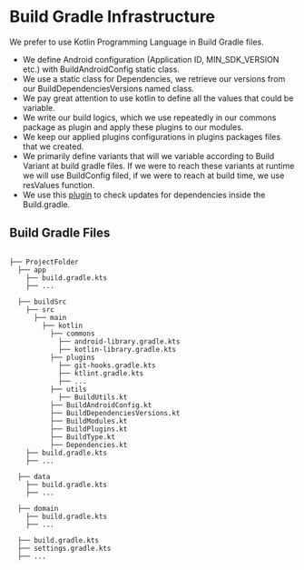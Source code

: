 # Build Gradle Infrastructure
We prefer to use Kotlin Programming Language in Build Gradle files.
- We define Android configuration (Application ID, MIN_SDK_VERSION etc.) with BuildAndroidConfig static class.
- We use a static class for Dependencies, we retrieve our versions from our BuildDependenciesVersions named class.
- We pay great attention to use kotlin to define all the values that could be variable.
- We write our build logics, which we use repeatedly in our commons package as plugin and apply these plugins to our modules.
- We keep our applied plugins configurations in plugins packages files that we created.
- We primarily define variants that will we variable according to Build Variant at build gradle files. If we were to reach these variants at runtime we will use BuildConfig filed, if we were to reach at build time, we use resValues function.
- We use this [plugin](https://plugins.gradle.org/plugin/name.remal.check-dependency-updates) to check updates for dependencies inside the Build.gradle.

## Build Gradle Files
```text

├── ProjectFolder
  ├── app
    ├── build.gradle.kts
    ├── ...

  ├── buildSrc
    ├── src
      ├── main
        ├── kotlin
          ├── commons
            ├── android-library.gradle.kts
            ├── kotlin-library.gradle.kts
          ├── plugins
            ├── git-hooks.gradle.kts
            ├── ktlint.gradle.kts
            ├── ...
          ├── utils
            ├── BuildUtils.kt
          ├── BuildAndroidConfig.kt
          ├── BuildDependenciesVersions.kt
          ├── BuildModules.kt
          ├── BuildPlugins.kt
          ├── BuildType.kt
          ├── Dependencies.kt
    ├── build.gradle.kts
    ├── ...
  
  ├── data
    ├── build.gradle.kts
    ├── ...
  
  ├── domain
    ├── build.gradle.kts
    ├── ...
    
  ├── build.gradle.kts
  ├── settings.gradle.kts
  ├── ...

```
